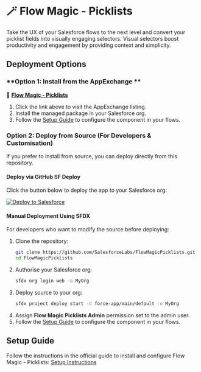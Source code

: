 # 🪄 Flow Magic - Picklists  

Take the UX of your Salesforce flows to the next level and convert your picklist fields into visually engaging selectors. Visual selectors boost productivity and engagement by providing context and simplicity.  

## Deployment Options  

### **Option 1: Install from the AppExchange ** 

🔗 **[Flow Magic - Picklists](https://appexchange.salesforce.com/appxListingDetail?listingId=a0N3A00000FeFBAUA3)**  

1. Click the link above to visit the AppExchange listing.  
2. Install the managed package in your Salesforce org.  
3. Follow the [Setup Guide](#setup-guide) to configure the component in your flows.  

### **Option 2: Deploy from Source (For Developers & Customisation)**  
If you prefer to install from source, you can deploy directly from this repository.  

#### **Deploy via GitHub SF Deploy**  
Click the button below to deploy the app to your Salesforce org:  

<div>
    <a href="https://githubsfdeploy.herokuapp.com?owner=SalesforceLabs&repo=FlowMagicPicklists">
        <img alt="Deploy to Salesforce"
        src="https://raw.githubusercontent.com/afawcett/githubsfdeploy/master/deploy.png">
    </a>
</div>

#### **Manual Deployment Using SFDX**  
For developers who want to modify the source before deploying:  

1. Clone the repository:  
   ```sh
   git clone https://github.com/SalesforceLabs/FlowMagicPicklists.git
   cd FlowMagicPicklists
2. Authorise your Salesforce org:
   ```sh
   sfdx org login web -a MyOrg
3. Deploy source to your org:
   ```sh
   sfdx project deploy start -d force-app/main/default -o MyOrg
4. Assign **Flow Magic Picklists Admin** permission set to the admin user.
5. Follow the [Setup Guide](#setup-guide) to configure the component in your flows.

## Setup Guide
Follow the instructions in the official guide to install and configure Flow Magic - Picklists:
[Setup Instructions](https://salesforce.quip.com/tJYNAjcCFYWn)
